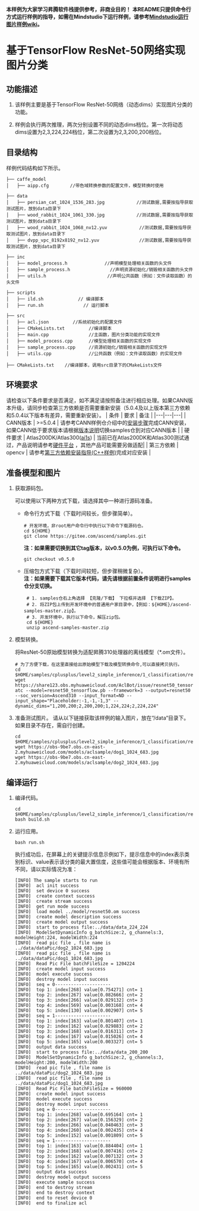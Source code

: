 **本样例为大家学习昇腾软件栈提供参考，非商业目的！**
**本README只提供命令行方式运行样例的指导，如需在Mindstudio下运行样例，请参考[Mindstudio运行图片样例wiki](https://gitee.com/ascend/samples/wikis/Mindstudio%E8%BF%90%E8%A1%8C%E5%9B%BE%E7%89%87%E6%A0%B7%E4%BE%8B?sort_id=3164874)。**

# 基于TensorFlow ResNet-50网络实现图片分类<a name="ZH-CN_TOPIC_0302603648"></a>

## 功能描述<a name="section340311417417"></a>

1. 该样例主要是基于TensorFlow ResNet-50网络（动态dims）实现图片分类的功能。

2. 样例会执行两次推理，两次分别设置不同的动态dims档位。第一次将动态dims设置为2,3,224,224档位，第二次设置为2,3,200,200档位。


## 目录结构<a name="section1394162513386"></a>

样例代码结构如下所示。

```
├── caffe_model
│   ├── aipp.cfg        //带色域转换参数的配置文件，模型转换时使用

├── data
│   ├── persian_cat_1024_1536_283.jpg            //测试数据,需要按指导获取测试图片，放到data目录下
│   ├── wood_rabbit_1024_1061_330.jpg            //测试数据,需要按指导获取测试图片，放到data目录下
│   ├── wood_rabbit_1024_1068_nv12.yuv            //测试数据,需要按指导获取测试图片，放到data目录下
│   ├── dvpp_vpc_8192x8192_nv12.yuv               //测试数据,需要按指导获取测试图片，放到data目录下

├── inc
│   ├── model_process.h              //声明模型处理相关函数的头文件
│   ├── sample_process.h               //声明资源初始化/销毁相关函数的头文件                  
│   ├── utils.h                       //声明公共函数（例如：文件读取函数）的头文件

├── scripts
│   ├── ild.sh             // 编译脚本
│   ├── run.sh               // 运行脚本

├── src
│   ├── acl.json         //系统初始化的配置文件
│   ├── CMakeLists.txt         //编译脚本
│   ├── main.cpp               //主函数，图片分类功能的实现文件
│   ├── model_process.cpp      //模型处理相关函数的实现文件
│   ├── sample_process.cpp     //资源初始化/销毁相关函数的实现文件                                       
│   ├── utils.cpp              //公共函数（例如：文件读取函数）的实现文件

├── CMakeLists.txt    //编译脚本，调用src目录下的CMakeLists文件
```

## 环境要求<a name="section3833348101215"></a>

请检查以下条件要求是否满足，如不满足请按照备注进行相应处理。如果CANN版本升级，请同步检查第三方依赖是否需要重新安装（5.0.4及以上版本第三方依赖和5.0.4以下版本有差异，需要重新安装）。
| 条件 | 要求 | 备注 |
|---|---|---|
| CANN版本 | >=5.0.4 | 请参考CANN样例仓介绍中的[安装步骤](https://gitee.com/ascend/samples#%E5%AE%89%E8%A3%85)完成CANN安装，如果CANN低于要求版本请根据[版本说明](https://gitee.com/ascend/samples/blob/master/README_CN.md#%E7%89%88%E6%9C%AC%E8%AF%B4%E6%98%8E)切换samples仓到对应CANN版本 |
| 硬件要求 | Atlas200DK/Atlas300([ai1s](https://support.huaweicloud.com/productdesc-ecs/ecs_01_0047.html#ecs_01_0047__section78423209366))  | 当前已在Atlas200DK和Atlas300测试通过，产品说明请参考[硬件平台](https://ascend.huawei.com/zh/#/hardware/product) ，其他产品可能需要另做适配|
| 第三方依赖 | opencv | 请参考[第三方依赖安装指导(C++样例)](../../../environment)完成对应安装 |


## 准备模型和图片<a name="section1593012514400"></a>

1. 获取源码包。

   可以使用以下两种方式下载，请选择其中一种进行源码准备。   
    - 命令行方式下载（下载时间较长，但步骤简单）。
       ```    
       # 开发环境，非root用户命令行中执行以下命令下载源码仓。    
       cd ${HOME}     
       git clone https://gitee.com/ascend/samples.git
       ```
       **注：如果需要切换到其它tag版本，以v0.5.0为例，可执行以下命令。**
       ```
       git checkout v0.5.0
       ```   
    - 压缩包方式下载（下载时间较短，但步骤稍微复杂）。   
       **注：如果需要下载其它版本代码，请先请根据前置条件说明进行samples仓分支切换。**   
       ``` 
        # 1. samples仓右上角选择 【克隆/下载】 下拉框并选择 【下载ZIP】。    
        # 2. 将ZIP包上传到开发环境中的普通用户家目录中，【例如：${HOME}/ascend-samples-master.zip】。     
        # 3. 开发环境中，执行以下命令，解压zip包。     
        cd ${HOME}    
        unzip ascend-samples-master.zip
        ```

2. 模型转换。

    将ResNet-50原始模型转换为适配昇腾310处理器的离线模型（\*.om文件）。

    ```
    # 为了方便下载，在这里直接给出原始模型下载及模型转换命令,可以直接拷贝执行。
    cd $HOME/samples/cplusplus/level2_simple_inference/1_classification/resnet50_imagenet_dynamic_dims/model/
    wget https://share123.obs.myhuaweicloud.com/AclBot/issue/resnet50_tensorflow.pb
    atc --model=resnet50_tensorflow.pb --framework=3 --output=resnet50 --soc_version=Ascend310 --input_format=ND --input_shape="Placeholder:-1,-1,-1,3" --dynamic_dims="1,200,200;2,200,200;1,224,224;2,224,224"
    ```

3.  准备测试图片。
    请从以下链接获取该样例的输入图片，放在“/data“目录下。如果目录不存在，需自行创建。
        
    ```    
    cd $HOME/samples/cplusplus/level2_simple_inference/1_classification/resnet50_imagenet_dynamic_dims/data/
    wget https://obs-9be7.obs.cn-east-2.myhuaweicloud.com/models/aclsample/dog1_1024_683.jpg
    wget https://obs-9be7.obs.cn-east-2.myhuaweicloud.com/models/aclsample/dog2_1024_683.jpg
    ```


## 编译运行<a name="section1593012514493"></a>

1.  编译代码。

    ```
    cd $HOME/samples/cplusplus/level2_simple_inference/1_classification/resnet50_imagenet_dynamic_dims/scripts/
    bash build.sh
    ```

2.  运行应用。

    ```
    bash run.sh
    ```

    执行成功后，在屏幕上的关键提示信息示例如下，提示信息中的index表示类别标识、value表示该分类的最大置信度，这些值可能会根据版本、环境有所不同，请以实际情况为准：

    ```
    [INFO] The sample starts to run
    [INFO]  acl init success
    [INFO]  set device 0 success
    [INFO]  create context success
    [INFO]  create stream success
    [INFO]  get run mode success
    [INFO]  load model ../model/resnet50.om success
    [INFO]  create model description success
    [INFO]  create model output success
    [INFO]  start to process file:../data/data_224_224
    [INFO]  ModelSetDynamicInfo g_batchSize:2, g_channels:3, modelHeight:224, modelWidth:224
    [INFO]  read pic file , file name is ../data/dataPic/dog2_1024_683.jpg
    [INFO]  read pic file , file name is ../data/dataPic/dog1_1024_683.jpg
    [INFO]  Read Pic File batchFileSize = 1204224
    [INFO]  create model input success
    [INFO]  model execute success
    [INFO]  destroy model input success
    [INFO]  seq = 0---------------------
    [INFO]  top 1: index[268] value[0.754271] cnt= 1
    [INFO]  top 2: index[267] value[0.082666] cnt= 2
    [INFO]  top 3: index[266] value[0.029132] cnt= 3
    [INFO]  top 4: index[569] value[0.003168] cnt= 4
    [INFO]  top 5: index[130] value[0.002907] cnt= 5
    [INFO]  seq = 1---------------------
    [INFO]  top 1: index[163] value[0.801407] cnt= 1
    [INFO]  top 2: index[162] value[0.029883] cnt= 2
    [INFO]  top 3: index[168] value[0.016311] cnt= 3
    [INFO]  top 4: index[167] value[0.015026] cnt= 4
    [INFO]  top 5: index[165] value[0.003327] cnt= 5
    [INFO]  output data success
    [INFO]  start to process file:../data/data_200_200
    [INFO]  ModelSetDynamicInfo g_batchSize:2, g_channels:3, modelHeight:200, modelWidth:200
    [INFO]  read pic file , file name is ../data/dataPic/dog2_1024_683.jpg
    [INFO]  read pic file , file name is ../data/dataPic/dog1_1024_683.jpg
    [INFO]  Read Pic File batchFileSize = 960000
    [INFO]  create model input success
    [INFO]  model execute success
    [INFO]  destroy model input success
    [INFO]  seq = 0---------------------
    [INFO]  top 1: index[268] value[0.695164] cnt= 1
    [INFO]  top 2: index[267] value[0.156329] cnt= 2
    [INFO]  top 3: index[266] value[0.040463] cnt= 3
    [INFO]  top 4: index[260] value[0.002435] cnt= 4
    [INFO]  top 5: index[152] value[0.001809] cnt= 5
    [INFO]  seq = 1---------------------
    [INFO]  top 1: index[163] value[0.884404] cnt= 1
    [INFO]  top 2: index[168] value[0.007416] cnt= 2
    [INFO]  top 3: index[162] value[0.007132] cnt= 3
    [INFO]  top 4: index[167] value[0.006570] cnt= 4
    [INFO]  top 5: index[165] value[0.002431] cnt= 5
    [INFO]  output data success
    [INFO]  destroy model output success
    [INFO]  execute sample success
    [INFO]  end to destroy stream
    [INFO]  end to destroy context
    [INFO]  end to reset device 0
    [INFO]  end to finalize acl

    ```



